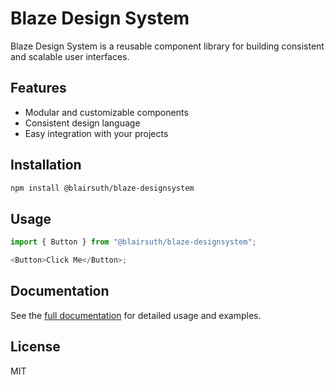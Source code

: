 # Blaze Design System

Blaze Design System is a reusable component library for building consistent and scalable user interfaces.

## Features

- Modular and customizable components
- Consistent design language
- Easy integration with your projects

## Installation

```bash
npm install @blairsuth/blaze-designsystem
```

## Usage

```js
import { Button } from "@blairsuth/blaze-designsystem";

<Button>Click Me</Button>;
```

## Documentation

See the [full documentation](./docs) for detailed usage and examples.

## License

MIT
